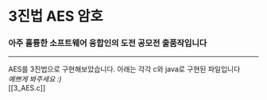 # 3진법 AES 암호 

### 아주 훌륭한 소프트웨어 융합인의 도전 공모전 출품작입니다

---

<span>
AES를 3진법으로 구현해보았습니다.
아래는 각각 c와 java로 구현된 파일입니다
<br><I>예쁘게 봐주세요 :)</I></br>
</span>
[[3_AES.c]]

<span>

